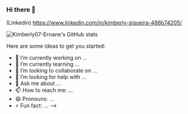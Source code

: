 ### Hi there 👋


(Linkedin) https://www.linkedin.com/in/kimberly-siqueira-486b74205/

![Kimberly07-Ernane's GitHub stats](https://github-readme-stats.vercel.app/api?username=Kimberly07-Ernaneanuraghazra&show_icons=true&theme=radical)


Here are some ideas to get you started:

- 🔭 I’m currently working on ...
- 🌱 I’m currently learning ...
- 👯 I’m looking to collaborate on ...
- 🤔 I’m looking for help with ...
- 💬 Ask me about ...
- 📫 How to reach me: ...
- 😄 Pronouns: ...
- ⚡ Fun fact: ...
-->
